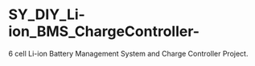 # SY_DIY_Li-ion_BMS_ChargeController-
6 cell Li-ion Battery Management System and Charge Controller Project.  
